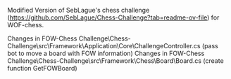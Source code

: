 Modified Version of SebLague's chess challenge (https://github.com/SebLague/Chess-Challenge?tab=readme-ov-file) for WOF-chess.

Changes in FOW-Chess Challenge\Chess-Challenge\src\Framework\Application\Core\ChallengeController.cs (pass bot to move a board with FOW information)
Changes in FOW-Chess Challenge\Chess-Challenge\src\Framework\Chess\Board\Board.cs (create function GetFOWBoard)
